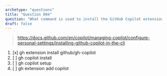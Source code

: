 ```yaml
---
archetype: "questions"
title: "Question 004"
question: "What command is used to install the GitHub Copilot extension on the CLI?"
draft: false
---
```



> https://docs.github.com/en/copilot/managing-copilot/configure-personal-settings/installing-github-copilot-in-the-cli
1. [x] gh extension install github/gh-copilot
1. [ ] gh copilot install
1. [ ] gh copilot setup
1. [ ] gh extension add copilot
